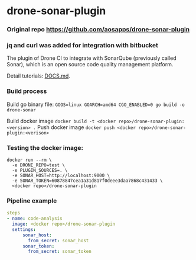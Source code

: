 # drone-sonar-plugin
### Original repo https://github.com/aosapps/drone-sonar-plugin 
### jq and curl was added for integration with bitbucket
The plugin of Drone CI to integrate with SonarQube (previously called Sonar), which is an open source code quality management platform.


Detail tutorials: [DOCS.md](DOCS.md).

### Build process
Build go binary file: 
`GOOS=linux GOARCH=amd64 CGO_ENABLED=0 go build -o drone-sonar`

Build docker image
`docker build -t <docker repo>/drone-sonar-plugin:<version> .`
Push docker image
`docker push <docker repo>/drone-sonar-plugin:<verison>`


### Testing the docker image:
```commandline
docker run --rm \
  -e DRONE_REPO=test \
  -e PLUGIN_SOURCES=. \
  -e SONAR_HOST=http://localhost:9000 \
  -e SONAR_TOKEN=60878847cea1a31d817f0deee3daa7868c431433 \
  <docker repo>/drone-sonar-plugin
```

### Pipeline example
```yaml
steps
- name: code-analysis
  image: <docker repo>/drone-sonar-plugin
  settings:
      sonar_host:
        from_secret: sonar_host
      sonar_token:
        from_secret: sonar_token
```
